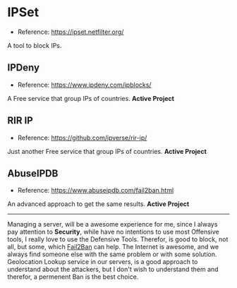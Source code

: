 # IPSet 

- Reference: https://ipset.netfilter.org/

A tool to block IPs. 

## IPDeny

- Reference: https://www.ipdeny.com/ipblocks/

A Free service that group IPs of countries. **Active Project** 

## RIR IP 

- Reference: https://github.com/ipverse/rir-ip/

Just another Free service that group IPs of countries. **Active Project** 

## AbuseIPDB 

- Reference: https://www.abuseipdb.com/fail2ban.html

An advanced approach to get the same results. **Active Project**

---

Managing a server, will be a awesome experience for me, since I always pay attention to **Security**, while have no intentions to use most Offensive tools, I really love to use the Defensive Tools. Therefor, is good to block, not all, but some, which [Fail2Ban](./crazyLife.md) can help. The Internet is awesome, and we always find someone else with the same problem or with some solution. Geolocation Lookup service in our servers, is a good approach to understand about the attackers, but I don't wish to understand them and therefor, a permenent Ban is the best choice. 


